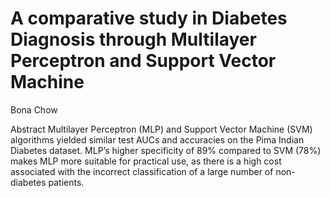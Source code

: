 # A comparative study in Diabetes Diagnosis through Multilayer Perceptron and Support Vector Machine
Bona Chow

Abstract
Multilayer Perceptron (MLP) and Support Vector Machine (SVM) algorithms yielded similar test AUCs and accuracies on the Pima Indian Diabetes dataset. MLP’s higher specificity of 89% compared to SVM (78%) makes MLP more suitable for practical use, as there is a high cost associated with the incorrect classification of a large number of non-diabetes patients.
